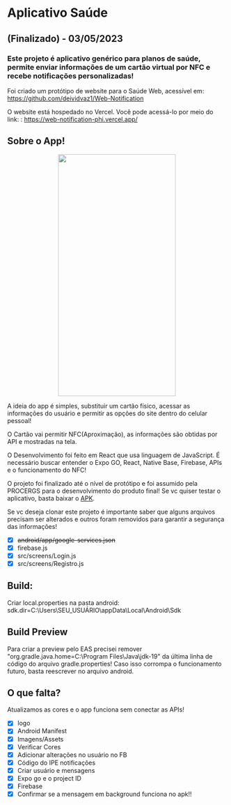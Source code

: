 # Aplicativo Saúde
## (Finalizado) - 03/05/2023
### Este projeto é aplicativo genérico para planos de saúde, permite enviar informações de um cartão virtual por NFC e recebe notificações personalizadas!

Foi criado um protótipo de website para o Saúde Web, acessível em:
https://github.com/deividvaz1/Web-Notification

O website está hospedado no Vercel. Você pode acessá-lo por meio do link: : 
https://web-notification-phi.vercel.app/

## Sobre o App!

<div align="center">
<img src="/src/assets/IPE-App.gif" width="270" height="555">
</div>

A ideia do app é simples, substituir um cartão físico, acessar as informações do usuário e  permitir as opções do site dentro do celular pessoal!

O Cartão vai permitir NFC(Aproximação), as informações são obtidas por API e mostradas na tela.

O Desenvolvimento foi feito em React que usa linguagem de JavaScript. É necessário buscar entender o Expo GO, React, Native Base, Firebase, APIs e o funcionamento do NFC!

O projeto foi finalizado até o nível de protótipo e foi assumido pela PROCERGS para o desenvolvimento do produto final! Se vc quiser testar o aplicativo, basta baixar o [APK](/Apk%20Donwload/application-e2c8e862-80e5-4b41-a43e-585c4c562cfd.apk).

Se vc deseja clonar este projeto é importante saber que alguns arquivos precisam ser alterados e outros foram removidos para garantir a segurança das informações!

- [x] ~~android/app/google-services.json~~
- [x] firebase.js
- [x] src/screens/Login.js
- [x] src/screens/Registro.js

## Build: 
Criar local.properties na pasta android:  sdk.dir=C:\\Users\\SEU_USUÁRIO\\appData\\Local\\Android\\Sdk

## Build Preview
Para criar a preview pelo EAS precisei remover "org.gradle.java.home=C:\\Program Files\\Java\\jdk-19" da última linha de código do arquivo gradle.properties!
Caso isso corrompa o funcionamento futuro, basta reescrever no arquivo android.

## O que falta?

Atualizamos as cores e o app funciona sem conectar as APIs!
- [x] logo
- [x] Android Manifest
- [x] Imagens/Assets
- [X] Verificar Cores
- [x] Adicionar alterações no usuário no FB
- [x] Código do IPE notificações
- [x] Criar usuário e mensagens
- [x] Expo go e o project ID
- [x] Firebase
- [x] Confirmar se a mensagem em background funciona no apk!!
